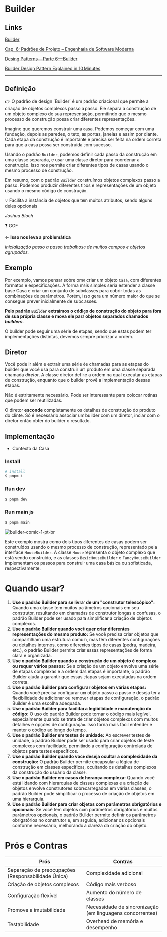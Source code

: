 # Builder

## Links

[Builder](https://refactoring.guru/pt-br/design-patterns/builder)

[Cap. 6: Padrões de Projeto – Engenharia de Software Moderna](https://engsoftmoderna.info/cap6.html#outros-padrões-de-projeto)

[Desing Patterns — Parte 6 — Builder](https://medium.com/xp-inc/desing-patterns-parte-6-builder-f20752fb0c35)

[Builder Design Pattern Explained in 10 Minutes](https://www.youtube.com/watch?v=oP76NM4qZhw&ab_channel=KantanCoding)

---

## Definição

<aside>
👉 O padrão de design `Builder` é um padrão criacional que permite a criação de objetos complexos passo a passo. Ele separa a construção de um objeto complexo de sua representação, permitindo que o mesmo processo de construção possa criar diferentes representações.

Imagine que queremos construir uma casa. Podemos começar com uma fundação, depois as paredes, o teto, as portas, janelas e assim por diante. Cada etapa da construção é importante e precisa ser feita na ordem correta para que a casa possa ser construída com sucesso.

Usando o padrão `Builder`, podemos definir cada passo da construção em uma classe separada, e usar uma classe diretor para coordenar a construção. Isso nos permite criar diferentes tipos de casas usando o mesmo processo de construção.

</aside>

Em resumo, com o padrão `Builder` construímos objetos complexos passo a passo. Podemos produzir diferentes tipos e representações de um objeto usando o mesmo código de construção.

<aside>
💡 Facilita a instância de objetos que tem muitos atributos, sendo alguns deles opcionais

*Joshua Bloch*

</aside>

<aside>
❓ GOF

</aside>

← **Isso nos leva a problemática**

*inicialização passo a passo trabalhosa de muitos campos e objetos agrupados.*

## Exemplo

Por exemplo, vamos pensar sobre omo criar um objeto `Casa`, com diferentes formatos e especificações. A forma mais simples seria estender a classe base Casa e criar um conjunto de subclasses para cobrir todas as combinações de parâmetros. Porém, isso gera um número maior do que se consegue prever inicialmente de subclasses.

**Pelo padrão `Builder` extraímos o código de construção do objeto para fora de sua própria classe e mova ele para objetos separados chamados *builders.***

O builder pode seguir uma série de etapas, sendo que estas podem ter implementações distintas, devemos sempre priorizar a ordem.

## Diretor

Você pode ir além e extrair uma série de chamadas para as etapas do builder que você usa para construir um produto em uma classe separada chamada *diretor*. A classe diretor define a ordem na qual executar as etapas de construção, enquanto que o builder provê a implementação dessas etapas.

Não é estritamente necessário. Pode ser interessante para colocar rotinas que podem ser reutilizadas.

O diretor **esconde** completamente os detalhes de construção do produto do clinte. Só é necessário associar um builder com um diretor, inciar com o diretor então obter do builder o resultado.

## Implementação

- Contexto da Casa

### Install
```sh
# install
$ pnpm i
```

### Run dev
```sh
$ pnpm dev
```

### Run main js
```sh
$ pnpm main
```

![builder-comic-1-pt-br](https://github.com/lucianobajr/software-architecture/assets/45442173/bf1e51df-90e3-44e7-ad66-ff0e2da5c8c6)

Este exemplo mostra como dois tipos diferentes de casas podem ser construídos usando o mesmo processo de construção, representado pela interface `HouseBuilder`. A classe `House` representa o objeto complexo que está sendo construído, e as classes `BasicHouseBuilder` e `FancyHouseBuilder` implementam os passos para construir uma casa básica ou sofisticada, respectivamente.

# Quando usar?

1. **Use o padrão Builder para se livrar de um "construtor telescópico":** Quando uma classe tem muitos parâmetros opcionais em seu construtor, resultando em chamadas de construtor longas e confusas, o padrão Builder pode ser usado para simplificar a criação de objetos complexos.
2. **Use o padrão Builder quando você quer criar diferentes representações do mesmo produto:** Se você precisa criar objetos que compartilham uma estrutura comum, mas têm diferentes configurações ou detalhes internos, como diferentes tipos de casas (pedra, madeira, etc.), o padrão Builder permite criar essas representações de forma clara e organizada.
3. **Use o padrão Builder quando a construção de um objeto é complexa ou requer vários passos:** Se a criação de um objeto envolve uma série de etapas complexas e a ordem das etapas é importante, o padrão Builder ajuda a garantir que essas etapas sejam executadas na ordem correta.
4. **Use o padrão Builder para configurar objetos em várias etapas:** Quando você precisa configurar um objeto passo a passo e deseja ter a flexibilidade de adicionar ou remover etapas de configuração, o padrão Builder é uma escolha adequada.
5. **Use o padrão Builder para facilitar a legibilidade e manutenção do código:** O uso do padrão Builder pode tornar o código mais legível, especialmente quando se trata de criar objetos complexos com muitos detalhes e opções de configuração. Isso torna mais fácil entender e manter o código ao longo do tempo.
6. **Use o padrão Builder em testes de unidade:** Ao escrever testes de unidade, o padrão Builder pode ser usado para criar objetos de teste complexos com facilidade, permitindo a configuração controlada de objetos para testes específicos.
7. **Use o padrão Builder quando você deseja ocultar a complexidade da construção:** O padrão Builder permite encapsular a lógica de construção em classes específicas, ocultando os detalhes complexos da construção do usuário da classe.
8. **Use o padrão Builder em casos de herança complexa:** Quando você está lidando com hierarquias de classes complexas e a criação de objetos envolve construtores sobrecarregados em várias classes, o padrão Builder pode simplificar o processo de criação de objetos em uma hierarquia.
9. **Use o padrão Builder para criar objetos com parâmetros obrigatórios e opcionais:** Se você tem objetos com parâmetros obrigatórios e muitos parâmetros opcionais, o padrão Builder permite definir os parâmetros obrigatórios no construtor e, em seguida, adicionar os opcionais conforme necessário, melhorando a clareza da criação do objeto.

# Prós e Contras

| Prós | Contras |
| --- | --- |
| Separação de preocupações (Responsabilidade Única) | Complexidade adicional |
| Criação de objetos complexos | Código mais verboso |
| Configuração flexível | Aumento do número de classes |
| Promove a imutabilidade | Necessidade de sincronização (em linguagens concorrentes) |
| Testabilidade | Overhead de memória e desempenho |
